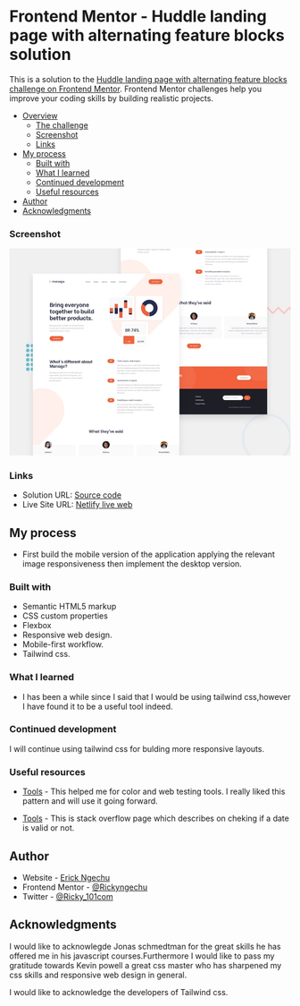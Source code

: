 # Frontend Mentor - Huddle landing page with alternating feature blocks solution

This is a solution to the [Huddle landing page with alternating feature blocks challenge on Frontend Mentor](https://www.frontendmentor.io/challenges/huddle-landing-page-with-alternating-feature-blocks-5ca5f5981e82137ec91a5100). Frontend Mentor challenges help you improve your coding skills by building realistic projects.

- [Overview](#overview)
  - [The challenge](#the-challenge)
  - [Screenshot](#screenshot)
  - [Links](#links)
- [My process](#my-process)
  - [Built with](#built-with)
  - [What I learned](#what-i-learned)
  - [Continued development](#continued-development)
  - [Useful resources](#useful-resources)
- [Author](#author)
- [Acknowledgments](#acknowledgments)

### Screenshot

![Design preview for the Huddle landing page with alternating feature blocks coding challenge](./design/desktop-preview.jpg)

### Links

- Solution URL: [Source code](https://github.com/Rickyngechu/proj-12)
- Live Site URL: [Netlify live web](https://frontendmentour-12.netlify.app)

## My process

- First build the mobile version of the application applying the relevant image responsiveness then implement the desktop version.

### Built with

- Semantic HTML5 markup
- CSS custom properties
- Flexbox
- Responsive web design.
- Mobile-first workflow.
- Tailwind css.

### What I learned

- I has been a while since I said that I would be using tailwind css,however I have found it to be a useful tool indeed.

### Continued development

I will continue using tailwind css for bulding more responsive layouts.

### Useful resources

- [Tools](Jonas.io/resources) - This helped me for color and web testing tools. I really liked this pattern and will use it going forward.

- [Tools](https://stackoverflow.com/questions/1353684/detecting-an-invalid-date-date-instance-in-javascript) - This is stack overflow page which describes on cheking if a date is valid or not.

## Author

- Website - [Erick Ngechu](https://rickyportf.netlify.app)
- Frontend Mentor - [@Rickyngechu](https://www.frontendmentor.io/profile/Rickyngechu)
- Twitter - [@Ricky_101com](https://twitter.com/@Ricky_101com)

## Acknowledgments

I would like to acknowlegde Jonas schmedtman for the great skills he has offered me in his javascript courses.Furthermore I would like to pass my gratitude towards Kevin powell a great css master who has sharpened my css skills and responsive web design in general.

I would like to acknowledge the developers of Tailwind css.
